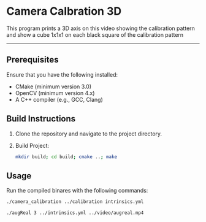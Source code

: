# Camera Calbration 3D

This program prints a 3D axis on this video showing the calibration pattern and show a cube 1x1x1 on each black square of the calibration pattern

---

## Prerequisites

Ensure that you have the following installed:
- CMake (minimum version 3.0)
- OpenCV (minimum version 4.x)
- A C++ compiler (e.g., GCC, Clang)

## Build Instructions

1. Clone the repository and navigate to the project directory.

2. Build Project:
   ```bash
   mkdir build; cd build; cmake ..; make
   ```

## Usage

Run the compiled binares with the following commands:

   ```bash
   ./camera_calibration ../calibration intrinsics.yml
   ```

   ```bash
   ./augReal 3 ../intrinsics.yml ../video/augreal.mp4
   ```
